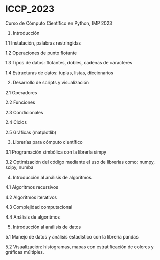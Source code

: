 # ICCP_2023
Curso de Cómputo Científico en Python, IMP 2023



1.	Introducción

1.1	Instalación, palabras restringidas

1.2	Operaciones de punto flotante

1.3	Tipos de datos:  flotantes, dobles, cadenas de caracteres

1.4	Estructuras de datos:  tuplas, listas, diccionarios


2.	 Desarrollo de scripts y visualización

2.1	Operadores

2.2	Funciones

2.3	Condicionales

2.4	Ciclos

2.5	Gráficas (matplotlib)


3.	 Librerías para cómputo científico

3.1	Programación simbólica con la librería simpy

3.2	Optimización del código mediante el uso de librerías como: numpy, scipy, numba


4.	 Introducción al análisis de algoritmos

4.1	Algoritmos recursivos

4.2	Algoritmos iterativos

4.3	Complejidad computacional

4.4	Análisis de algoritmos


5.	 Introducción al análisis de datos

5.1	Manejo de datos y análisis estadístico con la librería pandas

5.2	Visualización: histogramas, mapas con estratificación de colores y gráficas múltiples.

